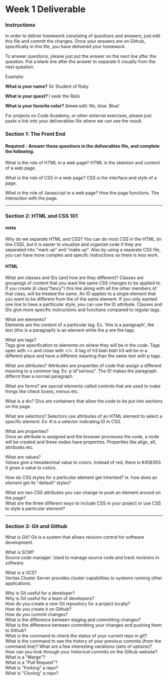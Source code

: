 # Week 1 Deliverable  

### Instructions  

In order to deliver homework consisting of questions and answers, just edit this file and commit the changes.  Once your answers are on Github, specifically in this file, you have delivered your homework.  
  
To answer questions, please just put the answer on the next line after the question.  Put a blank line after the answer to separate it visually from the next question.  

Example:  

**What is your name?**
Sir Student of Ruby

**What is your quest?**
I seek the Rails  

**What is your favorite color?**
~~Green~~ edit:  No, blue.  Blue!  

For projects on Code Academy, or other external exercises, please just paste a link into your deliverables file where we can see the result.  

### Section 1: The Front End
#### Required - Answer these questions in the deliverables file, and complete the following. 
What is the role of HTML in a web page?
HTML is the skeloton and content of a web page.  

What is the role of CSS in a web page?
CSS is the interface and style of a page.  

What is the role of Javascript in a web page?
How the page functions. The interaction with the page.  


---

### Section 2: HTML and CSS 101

#### meta
Why do we separate HTML and CSS?
You can do most CSS in the HTML (in line CSS), but it is easier to visualize and organize code if they are separated into "mark up" and "make up". Also by using a separate CSS file, you can have more complex and specifc instructions so there is less work. 



#### HTML
What are classes and IDs (and how are they different)?
Classes are groupings of content that you want the same CSS changes to be applied to. If you create (li class"fancy") this line along with all the other members of that class, will be treated the same. 
An ID applies to a single element that you want to be different from the of the same element. If you only wanted one line to have a partticular style, you can use the ID attribute. 
Classes and IDs give more specific instructions and functions compared to regular tags.

What are elements?  
Elements are the content of a particular tag. Ex. 'this is a paragraph', the text (this is a paragraph) is an element while the p are the tags. 

What are tags?  
Tags give specification to elements on where they will be in the code. Tags open with <> and close with </>. A tag of h3 blah blah h3 will be in a different place and have a different meaning than the same text with p tags. 

What are attributes?  Attributes are properties of code that assign a different meaning to a common tag. Ex. p id"serious". The ID makes the paragraph differnt than a normal paragraph.

What are forms? 
are special elements called controls that are used to make things like check boxes, menus etc. 

What is a div?
Divs are containers that allow the code to be put into sections on the page. 

What are selectors? 
Selectors use attributes of an HTML element to select a specific element. Ex: # is a selector indicating ID in CSS.

What are properties?  
Once an attribute is assigned and the browser processes the code, a node will be created and these nodes have properties. Properties like align, alt, attributes etc. 

What are values?  
Values give a hexadecimal value to colors. Instead of red, there is #458393. It gives a value to colors. 

How do CSS styles for a particular element get inherited? ie. how does an element get its "default" styles?  

What are two CSS attributes you can change to push an element around on the page?  
What are the three different ways to include CSS in your project or use CSS to style a particular element?  

---
### Section 3: Git and Github  
What is Git?
Git is a system that allows revision control for software development. 

What is SCM?  
Source code manager. Used to manage source code and track revisions in software.  

What is a VCS?  
Veritas Cluster Server provides cluster capabilities to systems running other applications. 

Why is Git useful for a developer?  
Why is Git useful for a team of developers?  
How do you create a new Git repository for a project locally?  
How do you create it on Github?  
How do you commit changes?  
What is the difference between staging and committing changes?  
What is the difference between committing your changes and pushing them to Github?  
What is the command to check the status of your current repo in git?  
What is the command to see the history of your previous commits (from the command line)?  What are a few interesting variations (sets of options)?  
How can you look through your historical commits on the Github website?  
What is a "Merge"?  
What is a "Pull Request"?  
What is "Forking" a repo?  
What is "Cloning" a repo?  
